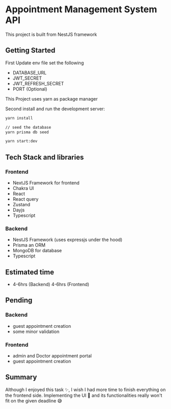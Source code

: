 # Appointment Management System API

This project is built from NestJS framework

## Getting Started

First Update env file set the following

- DATABASE_URL
- JWT_SECRET
- JWT_REFRESH_SECRET
- PORT (Optional)

This Project uses yarn as package manager

Second install and run the development server:

```bash
yarn install

// seed the database
yarn prisma db seed

yarn start:dev
```

## Tech Stack and libraries

### Frontend

- NextJS Framework for frontend
- Chakra UI
- React
- React query
- Zustand
- Dayjs
- Typescript

### Backend

- NestJS Framework (uses expressjs under the hood)
- Prisma an ORM
- MongoDB for database
- Typescript

## Estimated time

- 4-6hrs (Backend) 4-6hrs (Frontend)

## Pending

### Backend

- guest appointment creation
- some minor validation

### Frontend

- admin and Doctor appointment portal
- guest appointment creation

## Summary

Although I enjoyed this task ✨, I wish I had more time to finish everything on the frontend side. Implementing the UI 💅 and its functionalities really won't fit on the given deadline 😅
